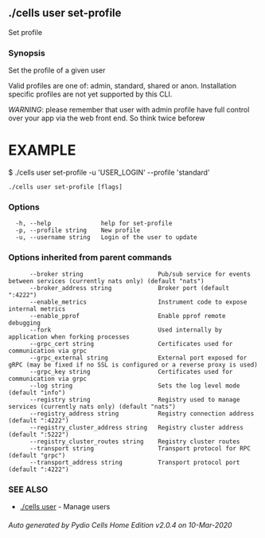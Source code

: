 ## ./cells user set-profile

Set profile

### Synopsis

Set the profile of a given user


Valid profiles are one of: admin, standard, shared or anon.
Installation specific profiles are not yet supported by this CLI.

*WARNING*: please remember that user with admin profile have 
full control over your app via the web front end. So think twice beforew 

EXAMPLE
=======
$ ./cells user set-profile -u 'USER_LOGIN' --profile 'standard'



```
./cells user set-profile [flags]
```

### Options

```
  -h, --help              help for set-profile
  -p, --profile string    New profile
  -u, --username string   Login of the user to update
```

### Options inherited from parent commands

```
      --broker string                     Pub/sub service for events between services (currently nats only) (default "nats")
      --broker_address string             Broker port (default ":4222")
      --enable_metrics                    Instrument code to expose internal metrics
      --enable_pprof                      Enable pprof remote debugging
      --fork                              Used internally by application when forking processes
      --grpc_cert string                  Certificates used for communication via grpc
      --grpc_external string              External port exposed for gRPC (may be fixed if no SSL is configured or a reverse proxy is used)
      --grpc_key string                   Certificates used for communication via grpc
      --log string                        Sets the log level mode (default "info")
      --registry string                   Registry used to manage services (currently nats only) (default "nats")
      --registry_address string           Registry connection address (default ":4222")
      --registry_cluster_address string   Registry cluster address (default ":5222")
      --registry_cluster_routes string    Registry cluster routes
      --transport string                  Transport protocol for RPC (default "grpc")
      --transport_address string          Transport protocol port (default ":4222")
```

### SEE ALSO

* [./cells user](./cells-user)	 - Manage users

###### Auto generated by Pydio Cells Home Edition v2.0.4 on 10-Mar-2020
